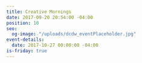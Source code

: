 ```yaml
---
title: Creative Mornings
date: 2017-09-20 20:54:00 -04:00
position: 10
seo:
  og-image: "/uploads/dcdw_eventPlaceholder.jpg"
event-details:
  date: 2017-10-27 00:00:00 -04:00
is-friday: true
---
```


